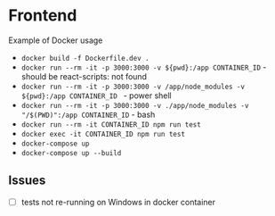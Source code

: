 # Frontend
Example of Docker usage

- ```docker build -f Dockerfile.dev . ```
- ```docker run --rm -it -p 3000:3000 -v ${pwd}:/app CONTAINER_ID``` - should be react-scripts: not found
- ```docker run --rm -it -p 3000:3000 -v /app/node_modules -v ${pwd}:/app CONTAINER_ID ``` - power shell
- ```docker run --rm -it -p 3000:3000 -v ./app/node_modules -v "/$(PWD)":/app CONTAINER_ID``` - bash
- ```docker run --rm -it CONTAINER_ID npm run test```
- ```docker exec -it CONTAINER_ID npm run test```
- ```docker-compose up```
- ```docker-compose up --build```

## Issues
- [ ] tests not re-running on Windows in docker container